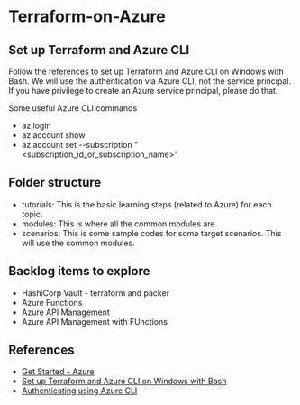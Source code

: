 # Terraform-on-Azure

## Set up Terraform and Azure CLI

Follow the references to set up Terraform and Azure CLI on Windows with Bash. We will use the authentication via Azure CLI, not the service principal. If you have privilege to create an Azure service principal, please do that.

Some useful Azure CLI commands

- az login
- az account show
- az account set --subscription "<subscription_id_or_subscription_name>"

## Folder structure

- tutorials: This is the basic learning steps (related to Azure) for each topic.
- modules: This is where all the common modules are.
- scenarios: This is some sample codes for some target scenarios. This will use the common modules.

## Backlog items to explore

- HashiCorp Vault - terraform and packer
- Azure Functions
- Azure API Management
- Azure API Management with FUnctions

## References

- [Get Started - Azure](https://learn.hashicorp.com/collections/terraform/azure-get-started)
- [Set up Terraform and Azure CLI on Windows with Bash](https://docs.microsoft.com/en-us/azure/developer/terraform/get-started-windows-bash?tabs=bash)
- [Authenticating using Azure CLI](https://registry.terraform.io/providers/hashicorp/azuread/latest/docs/guides/azure_cli)
